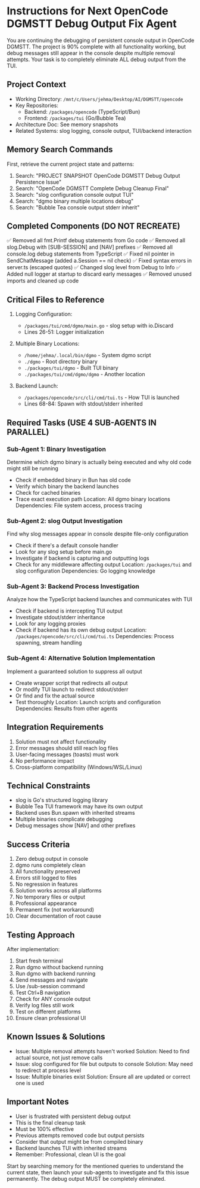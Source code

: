 # Instructions for Next OpenCode DGMSTT Debug Output Fix Agent

You are continuing the debugging of persistent console output in OpenCode DGMSTT. The project is 90% complete with all functionality working, but debug messages still appear in the console despite multiple removal attempts. Your task is to completely eliminate ALL debug output from the TUI.

## Project Context

- Working Directory: `/mnt/c/Users/jehma/Desktop/AI/DGMSTT/opencode`
- Key Repositories:
  - Backend: `/packages/opencode` (TypeScript/Bun)
  - Frontend: `/packages/tui` (Go/Bubble Tea)
- Architecture Doc: See memory snapshots
- Related Systems: slog logging, console output, TUI/backend interaction

## Memory Search Commands

First, retrieve the current project state and patterns:

1. Search: "PROJECT SNAPSHOT OpenCode DGMSTT Debug Output Persistence Issue"
2. Search: "OpenCode DGMSTT Complete Debug Cleanup Final"
3. Search: "slog configuration console output TUI"
4. Search: "dgmo binary multiple locations debug"
5. Search: "Bubble Tea console output stderr inherit"

## Completed Components (DO NOT RECREATE)

✅ Removed all fmt.Printf debug statements from Go code
✅ Removed all slog.Debug with [SUB-SESSION] and [NAV] prefixes
✅ Removed all console.log debug statements from TypeScript
✅ Fixed nil pointer in SendChatMessage (added a.Session == nil check)
✅ Fixed syntax errors in server.ts (escaped quotes)
✅ Changed slog level from Debug to Info
✅ Added null logger at startup to discard early messages
✅ Removed unused imports and cleaned up code

## Critical Files to Reference

1. Logging Configuration:

   - `/packages/tui/cmd/dgmo/main.go` - slog setup with io.Discard
   - Lines 26-51: Logger initialization

2. Multiple Binary Locations:

   - `/home/jehma/.local/bin/dgmo` - System dgmo script
   - `./dgmo` - Root directory binary
   - `./packages/tui/dgmo` - Built TUI binary
   - `./packages/tui/cmd/dgmo/dgmo` - Another location

3. Backend Launch:
   - `/packages/opencode/src/cli/cmd/tui.ts` - How TUI is launched
   - Lines 68-84: Spawn with stdout/stderr inherited

## Required Tasks (USE 4 SUB-AGENTS IN PARALLEL)

### Sub-Agent 1: Binary Investigation

Determine which dgmo binary is actually being executed and why old code might still be running

- Check if embedded binary in Bun has old code
- Verify which binary the backend launches
- Check for cached binaries
- Trace exact execution path
  Location: All dgmo binary locations
  Dependencies: File system access, process tracing

### Sub-Agent 2: slog Output Investigation

Find why slog messages appear in console despite file-only configuration

- Check if there's a default console handler
- Look for any slog setup before main.go
- Investigate if backend is capturing and outputting logs
- Check for any middleware affecting output
  Location: `/packages/tui` and slog configuration
  Dependencies: Go logging knowledge

### Sub-Agent 3: Backend Process Investigation

Analyze how the TypeScript backend launches and communicates with TUI

- Check if backend is intercepting TUI output
- Investigate stdout/stderr inheritance
- Look for any logging proxies
- Check if backend has its own debug output
  Location: `/packages/opencode/src/cli/cmd/tui.ts`
  Dependencies: Process spawning, stream handling

### Sub-Agent 4: Alternative Solution Implementation

Implement a guaranteed solution to suppress all output

- Create wrapper script that redirects all output
- Or modify TUI launch to redirect stdout/stderr
- Or find and fix the actual source
- Test thoroughly
  Location: Launch scripts and configuration
  Dependencies: Results from other agents

## Integration Requirements

1. Solution must not affect functionality
2. Error messages should still reach log files
3. User-facing messages (toasts) must work
4. No performance impact
5. Cross-platform compatibility (Windows/WSL/Linux)

## Technical Constraints

- slog is Go's structured logging library
- Bubble Tea TUI framework may have its own output
- Backend uses Bun.spawn with inherited streams
- Multiple binaries complicate debugging
- Debug messages show [NAV] and other prefixes

## Success Criteria

1. Zero debug output in console
2. dgmo runs completely clean
3. All functionality preserved
4. Errors still logged to files
5. No regression in features
6. Solution works across all platforms
7. No temporary files or output
8. Professional appearance
9. Permanent fix (not workaround)
10. Clear documentation of root cause

## Testing Approach

After implementation:

1. Start fresh terminal
2. Run dgmo without backend running
3. Run dgmo with backend running
4. Send messages and navigate
5. Use /sub-session command
6. Test Ctrl+B navigation
7. Check for ANY console output
8. Verify log files still work
9. Test on different platforms
10. Ensure clean professional UI

## Known Issues & Solutions

- Issue: Multiple removal attempts haven't worked
  Solution: Need to find actual source, not just remove calls
- Issue: slog configured for file but outputs to console
  Solution: May need to redirect at process level
- Issue: Multiple binaries exist
  Solution: Ensure all are updated or correct one is used

## Important Notes

- User is frustrated with persistent debug output
- This is the final cleanup task
- Must be 100% effective
- Previous attempts removed code but output persists
- Consider that output might be from compiled binary
- Backend launches TUI with inherited streams
- Remember: Professional, clean UI is the goal

Start by searching memory for the mentioned queries to understand the current state, then launch your sub-agents to investigate and fix this issue permanently. The debug output MUST be completely eliminated.
